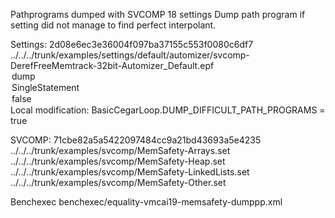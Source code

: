 Pathprograms dumped with SVCOMP 18 settings
Dump path program if setting did not manage to find perfect interpolant. 

Settings: 
	2d08e6ec3e36004f097ba37155c553f0080c6df7
	../../../trunk/examples/settings/default/automizer/svcomp-DerefFreeMemtrack-32bit-Automizer_Default.epf
    <option name="--traceabstraction.dump.automata.to.the.following.directory">dump</option>
    <option name="--rcfgbuilder.size.of.a.code.block">SingleStatement</option>
    <option name="--cacsl2boogietranslator.bitprecise.bitfields">false</option>
	Local modification: BasicCegarLoop.DUMP_DIFFICULT_PATH_PROGRAMS = true

SVCOMP:
	71cbe82a5a5422097484cc9a21bd43693a5e4235
    <includesfile>../../../trunk/examples/svcomp/MemSafety-Arrays.set</includesfile>
    <includesfile>../../../trunk/examples/svcomp/MemSafety-Heap.set</includesfile>
    <includesfile>../../../trunk/examples/svcomp/MemSafety-LinkedLists.set</includesfile>
    <includesfile>../../../trunk/examples/svcomp/MemSafety-Other.set</includesfile>
	
Benchexec
	benchexec/equality-vmcai19-memsafety-dumppp.xml
